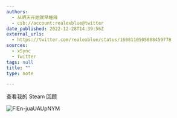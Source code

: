 ```yaml
---
authors:
  - 从明天开始就早睡辣
  - csb://account:realexblue@twitter
date_published: 2022-12-28T14:39:56Z
external_urls:
  - https://twitter.com/realexblue/status/1608110505008459778
sources:
  - xSync
  - Twitter
tags: null
title: ""
type: note

---
```


查看我的 Steam 回顾

![FlEn-juaUAUpNYM](./attachments/bafkreih4zflzk4c2t2jjia42yawotybxg5gs54zf5jbcuiydhspnyoqkaa)